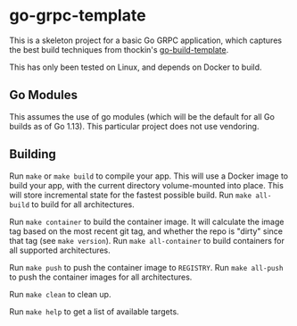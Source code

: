 # go-grpc-template

This is a skeleton project for a basic Go GRPC application, which captures the best build
techniques from thockin's [go-build-template](https://github.com/thockin/go-build-template).

This has only been tested on Linux, and depends on Docker to build.

## Go Modules

This assumes the use of go modules (which will be the default for all Go builds
as of Go 1.13). This particular project does not use vendoring.

## Building

Run `make` or `make build` to compile your app.  This will use a Docker image
to build your app, with the current directory volume-mounted into place.  This
will store incremental state for the fastest possible build.  Run `make
all-build` to build for all architectures.

Run `make container` to build the container image.  It will calculate the image
tag based on the most recent git tag, and whether the repo is "dirty" since
that tag (see `make version`).  Run `make all-container` to build containers
for all supported architectures.

Run `make push` to push the container image to `REGISTRY`.  Run `make all-push`
to push the container images for all architectures.

Run `make clean` to clean up.

Run `make help` to get a list of available targets.

